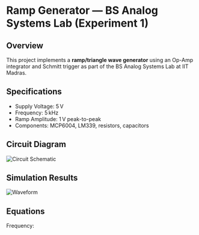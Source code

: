 # Ramp Generator — BS Analog Systems Lab (Experiment 1)

## Overview
This project implements a **ramp/triangle wave generator** using an Op-Amp integrator and Schmitt trigger as part of the BS Analog Systems Lab at IIT Madras.

## Specifications
- Supply Voltage: 5 V
- Frequency: 5 kHz
- Ramp Amplitude: 1 V peak-to-peak
- Components: MCP6004, LM339, resistors, capacitors

## Circuit Diagram
![Circuit Schematic]([(https://github.com/Sayantan-Maity-hub/Analog_Systems_Lab_Ramp_Generator/blob/main/Ramp_generator%20circuit%20diagram.jpg)])

## Simulation Results
![Waveform](Simulation_Waveforms.png)

## Equations
Frequency:
